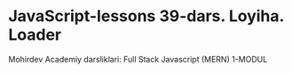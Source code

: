 # JavaScript-lessons 39-dars. Loyiha. Loader
Mohirdev Academiy darsliklari: Full Stack Javascript (MERN) 1-MODUL
